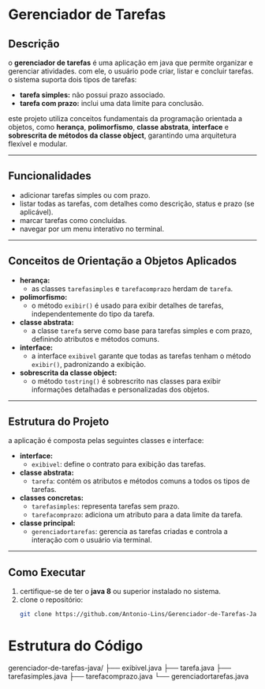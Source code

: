 # Gerenciador de Tarefas

## Descrição
o **gerenciador de tarefas** é uma aplicação em java que permite organizar e gerenciar atividades. com ele, o usuário pode criar, listar e concluir tarefas. o sistema suporta dois tipos de tarefas:

- **tarefa simples:** não possui prazo associado.  
- **tarefa com prazo:** inclui uma data limite para conclusão.  

este projeto utiliza conceitos fundamentais da programação orientada a objetos, como **herança**, **polimorfismo**, **classe abstrata**, **interface** e **sobrescrita de métodos da classe object**, garantindo uma arquitetura flexível e modular.

---

## Funcionalidades
- adicionar tarefas simples ou com prazo.  
- listar todas as tarefas, com detalhes como descrição, status e prazo (se aplicável).  
- marcar tarefas como concluídas.  
- navegar por um menu interativo no terminal.   

---

## Conceitos de Orientação a Objetos Aplicados
- **herança:**  
  - as classes `tarefasimples` e `tarefacomprazo` herdam de `tarefa`.  
- **polimorfismo:**  
  - o método `exibir()` é usado para exibir detalhes de tarefas, independentemente do tipo da tarefa.  
- **classe abstrata:**  
  - a classe `tarefa` serve como base para tarefas simples e com prazo, definindo atributos e métodos comuns.  
- **interface:**  
  - a interface `exibivel` garante que todas as tarefas tenham o método `exibir()`, padronizando a exibição.  
- **sobrescrita da classe object:**  
  - o método `tostring()` é sobrescrito nas classes para exibir informações detalhadas e personalizadas dos objetos.

---

## Estrutura do Projeto
a aplicação é composta pelas seguintes classes e interface:

- **interface:**  
  - `exibivel`: define o contrato para exibição das tarefas.  
- **classe abstrata:**  
  - `tarefa`: contém os atributos e métodos comuns a todos os tipos de tarefas.  
- **classes concretas:**  
  - `tarefasimples`: representa tarefas sem prazo.  
  - `tarefacomprazo`: adiciona um atributo para a data limite da tarefa.  
- **classe principal:**  
  - `gerenciadortarefas`: gerencia as tarefas criadas e controla a interação com o usuário via terminal.

---

## Como Executar

1. certifique-se de ter o **java 8** ou superior instalado no sistema.  
2. clone o repositório:  
   ```bash
   git clone https://github.com/Antonio-Lins/Gerenciador-de-Tarefas-Java.git

# Estrutura do Código
gerenciador-de-tarefas-java/
├── exibivel.java
├── tarefa.java
├── tarefasimples.java
├── tarefacomprazo.java
└── gerenciadortarefas.java
